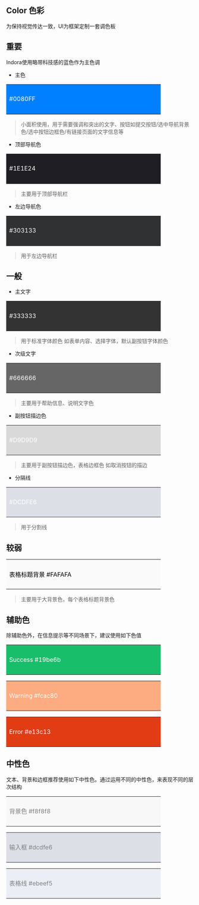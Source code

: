 ## Color 色彩

为保持视觉传达一致，UI为框架定制一套调色板

## 重要

Indora使用略带科技感的蓝色作为主色调

- 主色
<table><tr><td bgcolor=#0080FF  width=400 height=80><font color=white>  #0080FF</font></td></tr></table>

> 小面积使用，用于需要强调和突出的文字、按钮如提交按钮/选中导航背景色/选中按钮边框色/有链接页面的文字信息等

- 顶部导航色
<table><tr><td bgcolor=#1E1E24  width=400 height=80><font color=white>  #1E1E24</font></td></tr></table>

> 主要用于顶部导航栏

- 左边导航色
<table><tr><td bgcolor=#303133  width=400 height=80><font color=white>  #303133</font></td></tr></table>

> 用于左边导航栏


## 一般

- 主文字
<table><tr><td bgcolor=#333333  width=400 height=80><font color=white>  #333333</font></td></tr></table>

> 用于标准字体颜色 如表单内容、选择字体，默认副按钮字体颜色

- 次级文字
<table><tr><td bgcolor=#666666  width=400 height=80><font color=white>  #666666</font></td></tr></table>

> 主要用于帮助信息、说明文字色

- 副按钮描边色
<table><tr><td bgcolor=#D9D9D9  width=400 height=80><font color=white>  #D9D9D9</font></td></tr></table>

> 主要用于副按钮描边色，表格边框色 如取消按钮的描边

- 分隔线
<table><tr><td bgcolor=#DCDFE6  width=400 height=80><font color=white>  #DCDFE6</font></td></tr></table>

> 用于分割线

## 较弱

<table><tr><td bgcolor=#FAFAFA  width=400 height=80><font color=black> 表格标题背景 #FAFAFA</font></td></tr></table>

> 主要用于大背景色，每个表格标题背景色


## 辅助色

除辅助色外，在信息提示等不同场景下，建议使用如下色值

<table>
    <tr><td bgcolor=#19be6b width=400 height=80> 
        <font color=white>Success #19be6b</font>
    </td></tr>
</table>
<table><tr><td bgcolor=#fcac80 width=400 height=80><font color=white> Warning #fcac80</font></td></tr></table>
<table><tr><td bgcolor=#e13c13 width=400 height=80><font color=white> Error #e13c13</font></td></tr></table>

## 中性色

文本、背景和边框推荐使用如下中性色。通过运用不同的中性色，来表现不同的层次结构

<table><tr><td bgcolor=#f8f8f8 width=400 height=80><font color=gray> 背景色 #f8f8f8</font></td></tr></table>
<table><tr><td bgcolor=#dcdfe6 width=400 height=80><font color=gray> 输入框 #dcdfe6</font></td></tr></table>
<table><tr><td bgcolor=#ebeef5 width=400 height=80><font color=gray> 表格线 #ebeef5</font></td></tr></table>